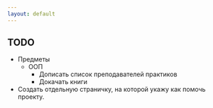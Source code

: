 ```yaml
---
layout: default
---
```


## TODO 

* Предметы
  * ООП
    * Дописать список преподавателей практиков
    * Докачать книги
* Создать отдельную страничку, на которой укажу как помочь проекту.


